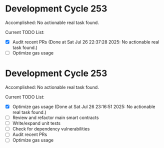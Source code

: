 # Development Cycle 253

Accomplished: No actionable real task found.

Current TODO List:

- [x] Audit recent PRs  (Done at Sat Jul 26 22:37:28 2025: No actionable real task found.)
- [ ] Optimize gas usage

# Development Cycle 253

Accomplished: No actionable real task found.

Current TODO List:

- [x] Optimize gas usage  (Done at Sat Jul 26 23:16:51 2025: No actionable real task found.)
- [ ] Review and refactor main smart contracts
- [ ] Write/expand unit tests
- [ ] Check for dependency vulnerabilities
- [ ] Audit recent PRs
- [ ] Optimize gas usage